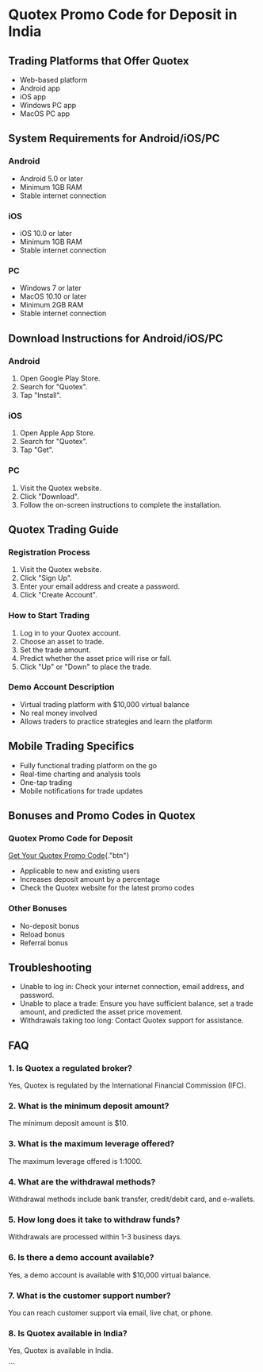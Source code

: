 # Quotex Promo Code for Deposit in India

## Trading Platforms that Offer Quotex

-   Web-based platform
-   Android app
-   iOS app
-   Windows PC app
-   MacOS PC app

## System Requirements for Android/iOS/PC

### Android

-   Android 5.0 or later
-   Minimum 1GB RAM
-   Stable internet connection

### iOS

-   iOS 10.0 or later
-   Minimum 1GB RAM
-   Stable internet connection

### PC

-   Windows 7 or later
-   MacOS 10.10 or later
-   Minimum 2GB RAM
-   Stable internet connection

## Download Instructions for Android/iOS/PC

### Android

1.  Open Google Play Store.
2.  Search for "Quotex".
3.  Tap "Install".

### iOS

1.  Open Apple App Store.
2.  Search for "Quotex".
3.  Tap "Get".

### PC

1.  Visit the Quotex website.
2.  Click "Download".
3.  Follow the on-screen instructions to complete the installation.

## Quotex Trading Guide

### Registration Process

1.  Visit the Quotex website.
2.  Click "Sign Up".
3.  Enter your email address and create a password.
4.  Click "Create Account".

### How to Start Trading

1.  Log in to your Quotex account.
2.  Choose an asset to trade.
3.  Set the trade amount.
4.  Predict whether the asset price will rise or fall.
5.  Click "Up" or "Down" to place the trade.

### Demo Account Description

-   Virtual trading platform with \$10,000 virtual balance
-   No real money involved
-   Allows traders to practice strategies and learn the platform

## Mobile Trading Specifics

-   Fully functional trading platform on the go
-   Real-time charting and analysis tools
-   One-tap trading
-   Mobile notifications for trade updates

## Bonuses and Promo Codes in Quotex

### Quotex Promo Code for Deposit

[Get Your Quotex Promo
Code](\%22https://traff.sbs/brokerqxsignup\%22){."btn"}

-   Applicable to new and existing users
-   Increases deposit amount by a percentage
-   Check the Quotex website for the latest promo codes

### Other Bonuses

-   No-deposit bonus
-   Reload bonus
-   Referral bonus

## Troubleshooting

-   Unable to log in: Check your internet connection, email address, and
    password.
-   Unable to place a trade: Ensure you have sufficient balance, set a
    trade amount, and predicted the asset price movement.
-   Withdrawals taking too long: Contact Quotex support for assistance.

## FAQ

### 1. Is Quotex a regulated broker?

Yes, Quotex is regulated by the International Financial Commission
(IFC).

### 2. What is the minimum deposit amount?

The minimum deposit amount is \$10.

### 3. What is the maximum leverage offered?

The maximum leverage offered is 1:1000.

### 4. What are the withdrawal methods?

Withdrawal methods include bank transfer, credit/debit card, and
e-wallets.

### 5. How long does it take to withdraw funds?

Withdrawals are processed within 1-3 business days.

### 6. Is there a demo account available?

Yes, a demo account is available with \$10,000 virtual balance.

### 7. What is the customer support number?

You can reach customer support via email, live chat, or phone.

### 8. Is Quotex available in India?

Yes, Quotex is available in India.

\`\`\`

